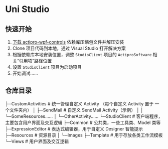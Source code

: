 # Uni Studio

## 快速开始

1. [下载 actipro-wpf-controls](https://unirpa.coding.net/p/UniStudio/attachment) 依赖库压缩包文件并解压安装
2. Clone 项目代码到本地，通过 Visual Studio 打开解决方案
3. 根据依赖库本地安装位置，调整 `StudioClient` 项目的 `ActiproSoftware` 相关“引用项”路径位置
4. 设置 `StudioClient` 项目为启动项目
5. 开始调试……



## 仓库目录

├─CustomActivities	# 统一管理自定义 Activity （每个自定义 Activity 置于 一个文件夹内）
│  ├─SendMail	# 自定义 SendMail Activity（示例）
│  │   └─SomeResources……
│  └─OtherActivity……
└─StudioClient	# 客户端程序，主要包含用户界面及交互逻辑
    ├─Common	# 公共类，一些工具类、Model 类等
    ├─ExpressionEditor	# 表达式编辑器，用于自定义 Designer 智能提示
    ├─Resources	# 资源目录
    │  └─Images
    ├─Template	# 用于存放各类工作流模板
    └─Views	# 用户界面及交互逻辑

